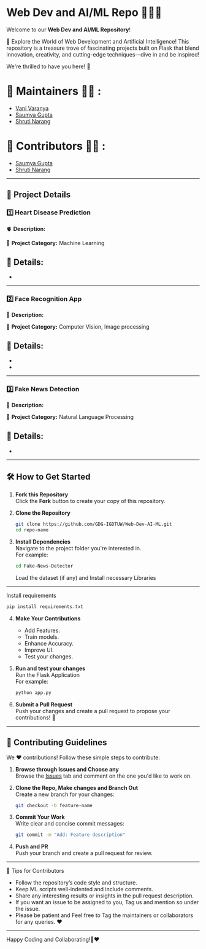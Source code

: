 # Web Dev and AI/ML Repo 🤖👩‍💻


Welcome to our **Web Dev and AI/ML Repository**! 

🚀 Explore the World of Web Development and Artificial Intelligence! This repository is a treasure trove of fascinating projects built on Flask that blend innovation, creativity, and cutting-edge techniques—dive in and be inspired! 

We're thrilled to have you here! 🌟 

# 🙌 Maintainers 👩‍💻 :

- [Vani Varanya](https://github.com/vanivaranya)
- [Saumya Gupta](https://github.com/ISaumya1011)
- [Shruti Narang](https://github.com/Shruti-Narang)

# 🙌 Contributors 👩‍💻 :

- [Saumya Gupta](https://github.com/ISaumya1011)
- [Shruti Narang](https://github.com/Shruti-Narang)

---

## 📂 Project Details  

### 1️⃣ **Heart Disease Prediction** 
 
🫀 **Description:**  


👾 **Project Category:** 
Machine Learning

🌟 **Details:**  
- 
- 

---

### 2️⃣ **Face Recognition App**  

👶 **Description:**  
 

👾 **Project Category:** 
Computer Vision, Image processing

🌟 **Details:**  
- 
- 
-  

---

### 3️⃣ **Fake News Detection** 
 
📰 **Description:**  
 

👾 **Project Category:** 
Natural Language Processing

🌟 **Details:**  
- 
- 

---

## 🛠️ How to Get Started  

1. **Fork this Repository**  
   Click the **Fork** button to create your copy of this repository.  

2. **Clone the Repository**  
   ```bash  
   git clone https://github.com/GDG-IGDTUW/Web-Dev-AI-ML.git  
   cd repo-name  
   ```  

3. **Install Dependencies**  
   Navigate to the project folder you're interested in.  
   For example:  
   ```bash  
   cd Fake-News-Detector
   ```  
   Load the dataset (if any) and Install necessary Libraries

---

   Install requirements

   ```bash  
   pip install requirements.txt
   ```     

4. **Make Your Contributions**  
   - Add Features.
   - Train models.
   - Enhance Accuracy.
   - Improve UI.
   - Test your changes.  

5. **Run and test your changes**  
   Run the Flask Application  
   For example:  
   ```bash  
   python app.py
   ```  

6. **Submit a Pull Request**  
   Push your changes and create a pull request to propose your contributions! 🎉  

---

## 🤝 Contributing Guidelines  

We ❤️ contributions! Follow these simple steps to contribute:  

1. **Browse through Issues and Choose any**  
   Browse the [Issues](#) tab and comment on the one you'd like to work on.  

2. **Clone the Repo, Make changes and Branch Out**  
   Create a new branch for your changes:  
   ```bash  
   git checkout -b feature-name  
   ```  

3. **Commit Your Work**  
   Write clear and concise commit messages:  
   ```bash  
   git commit -m "Add: Feature description"  
   ```  

4. **Push and PR**  
   Push your branch and create a pull request for review.  

---

🌟 Tips for Contributors
 - Follow the repository’s code style and structure.
 - Keep ML scripts well-indented and include comments.
 - Share any interesting results or insights in the pull request description.
 - If you want an issue to be assigned to you, Tag us and mention so under the issue.
 - Please be patient and Feel free to Tag the maintainers or collaborators for any queries. ❤️

---

Happy Coding and Collaborating!🚀❤️